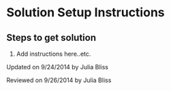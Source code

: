 ﻿Solution Setup Instructions
========================

Steps to get solution
-------------------------------

1. Add instructions here..etc.

<p class="updated">Updated on 9/24/2014 by Julia Bliss</p>
<p class="reviewed">Reviewed on 9/26/2014 by Julia Bliss</p>